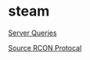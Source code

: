 # steam

[Server Queries](https://developer.valvesoftware.com/wiki/Server_queries)

[Source RCON Protocal](https://developer.valvesoftware.com/wiki/Source_RCON_Protocol)

